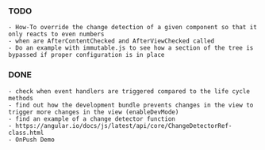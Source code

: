 
### TODO
    
    - How-To override the change detection of a given component so that it only reacts to even numbers
    - when are AfterContentChecked and AfterViewChecked called
    - Do an example with immutable.js to see how a section of the tree is bypassed if proper configuration is in place
    
    
### DONE

    - check when event handlers are triggered compared to the life cycle methods
    - find out how the development bundle prevents changes in the view to trigger more changes in the view (enableDevMode)
    - find an example of a change detector function
    - https://angular.io/docs/js/latest/api/core/ChangeDetectorRef-class.html
    - OnPush Demo